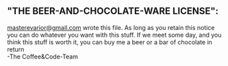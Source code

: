  ## "THE BEER-AND-CHOCOLATE-WARE LICENSE":
  <masterevarior@gmail.com> wrote this file. As long as you retain this notice you
  can do whatever you want with this stuff. If we meet some day, and you think
  this stuff is worth it, you can buy me a beer or a bar of chocolate in return <br />
  -The Coffee&Code-Team
  
